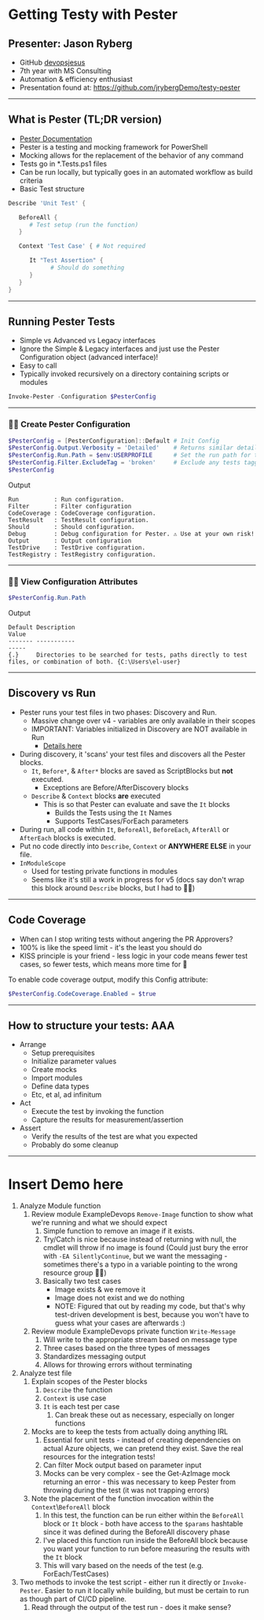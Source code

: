 # Getting Testy with Pester

## Presenter: Jason Ryberg
- GitHub [devopsjesus](https://github.com/devopsjesus)
- 7th year with MS Consulting
- Automation & efficiency enthusiast
- Presentation found at: https://github.com/jrybergDemo/testy-pester

---
## What is Pester (TL;DR version)
- [Pester Documentation](https://pester-docs.netlify.app/docs/quick-start)
- Pester is a testing and mocking framework for PowerShell
- Mocking allows for the replacement of the behavior of any command
- Tests go in *.Tests.ps1 files
- Can be run locally, but typically goes in an automated workflow as build criteria
- Basic Test structure
```PowerShell
Describe 'Unit Test' {

   BeforeAll {
      # Test setup (run the function)
   }

   Context 'Test Case' { # Not required

      It "Test Assertion" {
            # Should do something
      }
   }
}
```
---
## Running Pester Tests
- Simple vs Advanced vs Legacy interfaces
- Ignore the Simple & Legacy interfaces and just use the Pester Configuration object (advanced interface)!
- Easy to call
- Typically invoked recursively on a directory containing scripts or modules

```PowerShell
Invoke-Pester -Configuration $PesterConfig
```

---
### 🧑‍💻 Create Pester Configuration
```PowerShell
$PesterConfig = [PesterConfiguration]::Default # Init Config
$PesterConfig.Output.Verbosity = 'Detailed'    # Returns similar detailed output as v4
$PesterConfig.Run.Path = $env:USERPROFILE      # Set the run path for test discovery
$PesterConfig.Filter.ExcludeTag = 'broken'     # Exclude any tests tagged 'broken'
$PesterConfig
```
Output
```Text
Run          : Run configuration.
Filter       : Filter configuration
CodeCoverage : CodeCoverage configuration.
TestResult   : TestResult configuration.
Should       : Should configuration.
Debug        : Debug configuration for Pester. ⚠ Use at your own risk!
Output       : Output configuration
TestDrive    : TestDrive configuration.
TestRegistry : TestRegistry configuration.
```
---
### 🧑‍💻 View Configuration Attributes
```PowerShell
$PesterConfig.Run.Path
````
Output
```Text
Default Description                                                                                 Value                                                                                                                                        ------- -----------                                                                                 -----                                                                                                                                        {.}     Directories to be searched for tests, paths directly to test files, or combination of both. {C:\Users\el-user}                                                                                                                           
```
---
## Discovery vs Run
- Pester runs your test files in two phases: Discovery and Run.
   - Massive change over v4 - variables are only available in their scopes
   - IMPORTANT: Variables initialized in Discovery are NOT available in Run
      - [Details here](https://pester-docs.netlify.app/docs/usage/discovery-and-run#execution-order)
- During discovery, it 'scans' your test files and discovers all the Pester blocks.
  - `It`, `Before*`, & `After*` blocks are saved as ScriptBlocks but **not** executed.
    - Exceptions are Before/AfterDiscovery blocks
  - `Describe` & `Context` blocks **are** executed
    - This is so that Pester can evaluate and save the `It` blocks
      - Builds the Tests using the `It` Names
      - Supports TestCases/ForEach parameters
- During run, all code within `It`, `BeforeAll`, `BeforeEach`, `AfterAll` or `AfterEach` blocks is executed.
- Put no code directly into `Describe`, `Context` or __ANYWHERE ELSE__ in your file.
- `InModuleScope`
   - Used for testing private functions in modules
   - Seems like it's still a work in progress for v5 (docs say don't wrap this block around `Describe` blocks, but I had to 🤷‍♂️)
---

## Code Coverage
- When can I stop writing tests without angering the PR Approvers?
- 100% is like the speed limit - it's the least you should do
- KISS principle is your friend - less logic in your code means fewer test cases, so fewer tests, which means more time for 🍺

To enable code coverage output, modify this Config attribute:
```PowerShell
$PesterConfig.CodeCoverage.Enabled = $true
```
---
## How to structure your tests: AAA
- Arrange
   - Setup prerequisites
   - Initialize parameter values
   - Create mocks
   - Import modules
   - Define data types
   - Etc, et al, ad infinitum
- Act
   - Execute the test by invoking the function
   - Capture the results for measurement/assertion
- Assert
   - Verify the results of the test are what you expected
   - Probably do some cleanup
---
# Insert Demo here
1. Analyze Module function
   1. Review module ExampleDevops `Remove-Image` function to show what we're running and what we should expect
      1. Simple function to remove an image if it exists.
      1. Try/Catch is nice because instead of returning with null, the cmdlet will throw if no image is found (Could just bury the error with `-EA SilentlyContinue`, but we want the messaging - sometimes there's a typo in a variable pointing to the wrong resource group 🤷‍♂️)
      1. Basically two test cases
         - Image exists & we remove it
         - Image does not exist and we do nothing
         - NOTE: Figured that out by reading my code, but that's why test-driven development is best, because you won't have to guess what your cases are afterwards :)
   1. Review module ExampleDevops private function `Write-Message`
      1. Will write to the appropriate stream based on message type
      1. Three cases based on the three types of messages
      1. Standardizes messaging output
      1. Allows for throwing errors without terminating
1. Analyze test file
   1. Explain scopes of the Pester blocks
      1. `Describe` the function
      1. `Context` is use case
      1. `It` is each test per case
         1. Can break these out as necessary, especially on longer functions
   1. Mocks are to keep the tests from actually doing anything IRL
      1. Essential for unit tests - instead of creating dependencies on actual Azure objects, we can pretend they exist. Save the real resources for the integration tests!
      1. Can filter Mock output based on parameter input
      1. Mocks can be very complex - see the Get-AzImage mock returning an error - this was necessary to keep Pester from throwing during the test (it was not trapping errors)
   1. Note the placement of the function invocation within the `Context`\\`BeforeAll` block
      1. In this test, the function can be run either within the `BeforeAll` block or `It` block - both have access to the `$params` hashtable since it was defined during the BeforeAll discovery phase
      1. I've placed this function run inside the BeforeAll block because you want your function to run before measuring the results with the `It` block
      1. This will vary based on the needs of the test (e.g. ForEach/TestCases)
1. Two methods to invoke the test script - either run it directly or `Invoke-Pester`. Easier to run it locally while building, but must be certain to run as though part of CI/CD pipeline.
   1. Read through the output of the test run - does it make sense?
